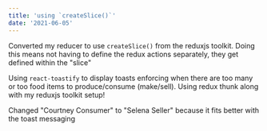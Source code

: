```yaml
---
title: 'using `createSlice()`'
date: '2021-06-05'
---
```


Converted my reducer to use `createSlice()` from the reduxjs toolkit.  Doing this means not having to define the redux actions separately, they get defined within the "slice"

Using `react-toastify` to display toasts enforcing when there are too many or too food items to produce/consume (make/sell).  Using redux thunk along with my reduxjs toolkit setup!

Changed "Courtney Consumer" to "Selena Seller" because it fits better with the toast messaging

